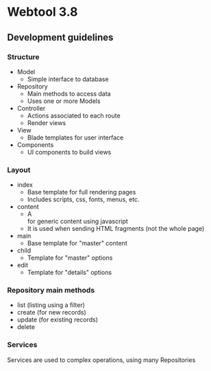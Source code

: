 # Webtool 3.8
## Development guidelines

### Structure

* Model
  * Simple interface to database
* Repository
  * Main methods to access data
  * Uses one or more Models
* Controller
  * Actions associated to each route
  * Render views
* View
  * Blade templates for user interface
* Components
  * UI components to build views

### Layout

* index
  * Base template for full rendering pages
  * Includes scripts, css, fonts, menus, etc.
* content
  * A <div> for generic content using javascript
  * It is used when sending HTML fragments (not the whole page)
* main
  * Base template for "master" content
* child
  * Template for "master" options
* edit
  * Template for "details" options

### Repository main methods

* list (listing using a filter)
* create (for new records)
* update (for existing records)
* delete

### Services

Services are used to complex operations, using many Repositories



